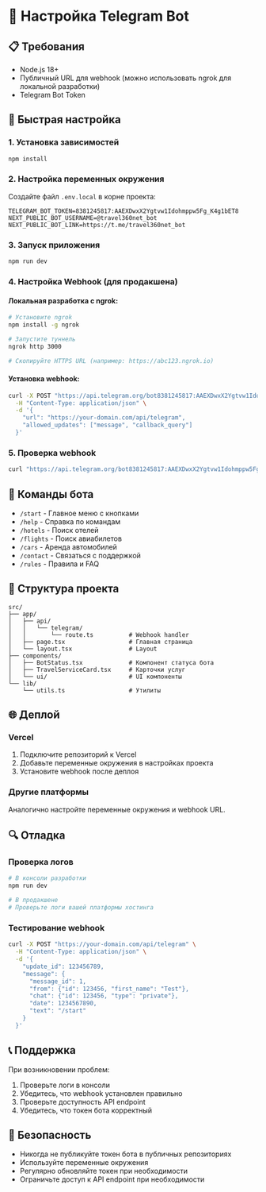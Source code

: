 # 🤖 Настройка Telegram Bot

## 📋 Требования

- Node.js 18+
- Публичный URL для webhook (можно использовать ngrok для локальной разработки)
- Telegram Bot Token

## 🚀 Быстрая настройка

### 1. Установка зависимостей
```bash
npm install
```

### 2. Настройка переменных окружения
Создайте файл `.env.local` в корне проекта:
```env
TELEGRAM_BOT_TOKEN=8381245817:AAEXDwxX2Ygtvw1Idohmppw5Fg_K4g1bET8
NEXT_PUBLIC_BOT_USERNAME=@travel360net_bot
NEXT_PUBLIC_BOT_LINK=https://t.me/travel360net_bot
```

### 3. Запуск приложения
```bash
npm run dev
```

### 4. Настройка Webhook (для продакшена)

#### Локальная разработка с ngrok:
```bash
# Установите ngrok
npm install -g ngrok

# Запустите туннель
ngrok http 3000

# Скопируйте HTTPS URL (например: https://abc123.ngrok.io)
```

#### Установка webhook:
```bash
curl -X POST "https://api.telegram.org/bot8381245817:AAEXDwxX2Ygtvw1Idohmppw5Fg_K4g1bET8/setWebhook" \
  -H "Content-Type: application/json" \
  -d '{
    "url": "https://your-domain.com/api/telegram",
    "allowed_updates": ["message", "callback_query"]
  }'
```

### 5. Проверка webhook
```bash
curl "https://api.telegram.org/bot8381245817:AAEXDwxX2Ygtvw1Idohmppw5Fg_K4g1bET8/getWebhookInfo"
```

## 📱 Команды бота

- `/start` - Главное меню с кнопками
- `/help` - Справка по командам
- `/hotels` - Поиск отелей
- `/flights` - Поиск авиабилетов
- `/cars` - Аренда автомобилей
- `/contact` - Связаться с поддержкой
- `/rules` - Правила и FAQ

## 🔧 Структура проекта

```
src/
├── app/
│   ├── api/
│   │   └── telegram/
│   │       └── route.ts          # Webhook handler
│   ├── page.tsx                  # Главная страница
│   └── layout.tsx                # Layout
├── components/
│   ├── BotStatus.tsx             # Компонент статуса бота
│   ├── TravelServiceCard.tsx     # Карточки услуг
│   └── ui/                       # UI компоненты
└── lib/
    └── utils.ts                  # Утилиты
```

## 🌐 Деплой

### Vercel
1. Подключите репозиторий к Vercel
2. Добавьте переменные окружения в настройках проекта
3. Установите webhook после деплоя

### Другие платформы
Аналогично настройте переменные окружения и webhook URL.

## 🔍 Отладка

### Проверка логов
```bash
# В консоли разработки
npm run dev

# В продакшене
# Проверьте логи вашей платформы хостинга
```

### Тестирование webhook
```bash
curl -X POST "https://your-domain.com/api/telegram" \
  -H "Content-Type: application/json" \
  -d '{
    "update_id": 123456789,
    "message": {
      "message_id": 1,
      "from": {"id": 123456, "first_name": "Test"},
      "chat": {"id": 123456, "type": "private"},
      "date": 1234567890,
      "text": "/start"
    }
  }'
```

## 📞 Поддержка

При возникновении проблем:
1. Проверьте логи в консоли
2. Убедитесь, что webhook установлен правильно
3. Проверьте доступность API endpoint
4. Убедитесь, что токен бота корректный

## 🔐 Безопасность

- Никогда не публикуйте токен бота в публичных репозиториях
- Используйте переменные окружения
- Регулярно обновляйте токен при необходимости
- Ограничьте доступ к API endpoint при необходимости 